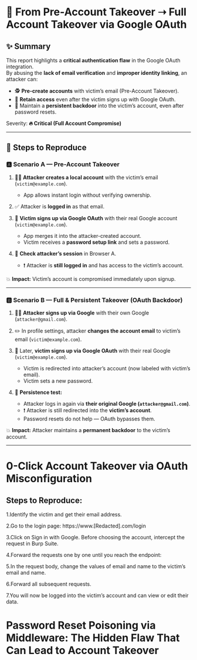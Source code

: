 # 🔐 From Pre-Account Takeover ➝ Full Account Takeover via Google OAuth

## ✨ Summary
This report highlights a **critical authentication flaw** in the Google OAuth integration.  
By abusing the **lack of email verification** and **improper identity linking**, an attacker can:
- 🕵️ **Pre-create accounts** with victim’s email (Pre-Account Takeover).  
- 🔑 **Retain access** even after the victim signs up with Google OAuth.  
- 🚪 Maintain a **persistent backdoor** into the victim’s account, even after password resets.  

Severity: **🔥 Critical (Full Account Compromise)**

---

## 🧪 Steps to Reproduce

### 🅰️ Scenario A — Pre-Account Takeover
1. 🧑‍💻 **Attacker creates a local account** with the victim’s email (`victim@example.com`).  
   - App allows instant login without verifying ownership.  

2. ✅ Attacker is **logged in** as that email.  

3. 👤 **Victim signs up via Google OAuth** with their real Google account (`victim@example.com`).  
   - App merges it into the attacker-created account.  
   - Victim receives a **password setup link** and sets a password.  

4. 🔄 **Check attacker’s session** in Browser A.  
   - ❗ Attacker is **still logged in** and has access to the victim’s account.  

💥 **Impact:** Victim’s account is compromised immediately upon signup.

---

### 🅱️ Scenario B — Full & Persistent Takeover (OAuth Backdoor)
1. 🧑‍💻 **Attacker signs up via Google** with their own Google (`attacker@gmail.com`).  

2. ✏️ In profile settings, attacker **changes the account email** to victim’s email (`victim@example.com`).  

3. 👤 Later, **victim signs up via Google OAuth** with their real Google (`victim@example.com`).  
   - Victim is redirected into attacker’s account (now labeled with victim’s email).  
   - Victim sets a new password.  

4. 🔄 **Persistence test:**  
   - Attacker logs in again via **their original Google (`attacker@gmail.com`)**.  
   - ❗ Attacker is still redirected into the **victim’s account**.  
   - Password resets do not help — OAuth bypasses them.  

💥 **Impact:** Attacker maintains a **permanent backdoor** to the victim’s account.

---

# 0-Click Account Takeover via OAuth Misconfiguration

## Steps to Reproduce:

1.Identify the victim and get their email address.

2.Go to the login page: https://www.[Redacted].com/login

3.Click on Sign in with Google. Before choosing the account, intercept the request in Burp Suite.

4.Forward the requests one by one until you reach the endpoint:

5.In the request body, change the values of email and name to the victim’s email and name.

6.Forward all subsequent requests.

7.You will now be logged into the victim’s account and can view or edit their data.


# Password Reset Poisoning via Middleware: The Hidden Flaw That Can Lead to Account Takeover




